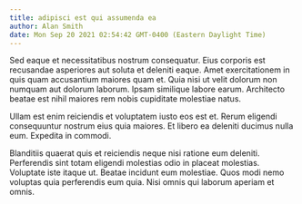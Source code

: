```yaml
---
title: adipisci est qui assumenda ea
author: Alan Smith
date: Mon Sep 20 2021 02:54:42 GMT-0400 (Eastern Daylight Time)
---
```

Sed eaque et necessitatibus nostrum consequatur. Eius corporis est recusandae asperiores aut soluta et deleniti eaque. Amet exercitationem in quis quam accusantium maiores quam et. Quia nisi ut velit dolorum non numquam aut dolorum laborum. Ipsam similique labore earum. Architecto beatae est nihil maiores rem nobis cupiditate molestiae natus.

 Ullam est enim reiciendis et voluptatem iusto eos est et. Rerum eligendi consequuntur nostrum eius quia maiores. Et libero ea deleniti ducimus nulla eum. Expedita in commodi.

 Blanditiis quaerat quis et reiciendis neque nisi ratione eum deleniti. Perferendis sint totam eligendi molestias odio in placeat molestias. Voluptate iste itaque ut. Beatae incidunt eum molestiae. Quos modi nemo voluptas quia perferendis eum quia. Nisi omnis qui laborum aperiam et omnis.